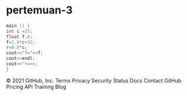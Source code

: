 # pertemuan-3
```C
main () {
int c =25;
float f,r;
f=1.8*c+32;
r=0.8*c;
cout<<"f="<<f;
cout<<endl:
cout<<"r=<<;
}
```

© 2021 GitHub, Inc.
Terms
Privacy
Security
Status
Docs
Contact GitHub
Pricing
API
Training
Blog
